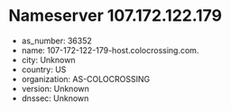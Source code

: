 # Nameserver 107.172.122.179

* as_number: 36352
* name: 107-172-122-179-host.colocrossing.com.
* city: Unknown
* country: US
* organization: AS-COLOCROSSING
* version: Unknown
* dnssec: Unknown
